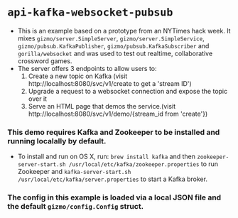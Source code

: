 # `api-kafka-websocket-pubsub` 
* This is an example based on a prototype from an NYTimes hack week. It mixes `gizmo/server.SimpleServer`, `gizmo/server.SimpleService`, `gizmo/pubsub.KafkaPublisher`, `gizmo/pubsub.KafkaSubscriber` and `gorilla/websocket` and was used to test out realtime, collaborative crossword games.
* The server offers 3 endpoints to allow users to:
  1. Create a new topic on Kafka (visit http://localhost:8080/svc/v1/create to get a 'stream ID')
  2. Upgrade a request to a websocket connection and expose the topic over it
  3. Serve an HTML page that demos the service.(visit http://localhost:8080/svc/v1/demo/{stream_id from 'create'})

### This demo requires Kafka and Zookeeper to be installed and running localally by default.
  * To install and run on OS X, run: `brew install kafka` and then `zookeeper-server-start.sh /usr/local/etc/kafka/zookeeper.properties` to run Zookeeper and `kafka-server-start.sh /usr/local/etc/kafka/server.properties` to start a Kafka broker.

### The config in this example is loaded via a local JSON file and the default `gizmo/config.Config` struct.
